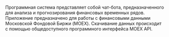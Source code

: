 Программная система представляет собой чат-бота, предназначенного для анализа и прогнозирования финансовых временных рядов. Приложение предназначено для работы с финансовыми данными Московской Фондовой Биржи (MOEX). Скачивание данных происходит с помощью общедоступного программного интерфейса MOEX API.
